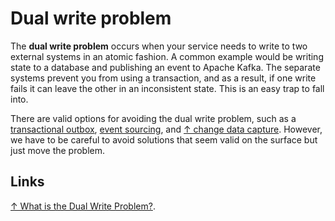 # Dual write problem

The **dual write problem** occurs when your service needs to write to two external systems in an atomic fashion. A common example would be writing state to a database and publishing an event to Apache Kafka. The separate systems prevent you from using a transaction, and as a result, if one write fails it can leave the other in an inconsistent state. This is an easy trap to fall into.

There are valid options for avoiding the dual write problem, such as a [transactional outbox](/design/transactional-outbox.md), [event sourcing](/design/event-sourcing.md), and [↑ change data capture](https://en.wikipedia.org/wiki/Change_data_capture). However, we have to be careful to avoid solutions that seem valid on the surface but just move the problem.

## Links

[↑ What is the Dual Write Problem?](https://www.youtube.com/watch?v=FpLXCBr7ucA).
